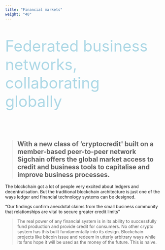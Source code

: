 ```yaml
---
title: "Financial markets"
weight: "40"
---
```

<div style="font-size: 50px; color: lightblue">
<p>Federated business networks, collaborating globally</p>
</div>

<br>

> ## With a new class of ‘cryptocredit' built on a member-based peer-to-peer network Sigchain offers the global market access to credit and business tools to capitalise and improve business processes.

The blockchain got a lot of people very excited about ledgers and decentralisation. But the traditional blockchain architecture is just one of the ways ledger and financial technology systems can be designed.

“Our findings confirm anecdotal claims from the small business community that relationships are vital to secure greater credit limits"


> The real power of any financial system is in its ability to successfully fund production and provide credit for consumers.
No other crypto system has this built fundamentally into its design. Blockchain projects like bitcoin issue and redeem in utterly arbitrary ways while its fans hope it will be used as the money of the future. This is naive.
